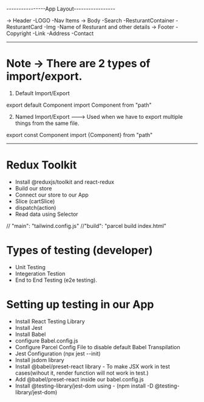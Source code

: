 

----------------App Layout-----------------

-> Header
        -LOGO
        -Nav Items
-> Body
        -Search
        -ResturantContainer
            -ResturantCard
                -Img
                -Name of Resturant and other details
-> Footer
        -Copyright
        -Link
        -Address
        -Contact

-----------------------------------------------


# Note -> There are 2 types of import/export.

1) Default Import/Export

export default Component
import Component from "path"


2) Named Import/Export  ---> Used when we have to export multiple things from the same file.

export const Component
import {Component} from "path"



------------------------------------------------

# Redux Toolkit

   - Install @reduxjs/toolkit and react-redux
   - Build our store
   - Connect our store to our App
   - Slice (cartSlice)
   - dispatch(action)
   - Read data using Selector
   

// "main": "tailwind.config.js"
//"build": "parcel build index.html"



# Types of testing (developer)
 - Unit Testing
 - Integeration Testion
 - End to End Testing (e2e testing).


# Setting up testing in our App
 - Install React Testing Library
 - Install Jest
 - Install Babel
 - configure Babel.config.js
 - Configure Parcel Config File to disable default Babel Transpilation
 - Jest Configuration (npx jest --init)
 - Install jsdom library
 - Install @babel/preset-react library - To make JSX work in test cases(wihout it, render function will not work in test.)
 - Add @babel/preset-react inside our babel.config.js
 - Install @testing-library/jest-dom using - (npm install -D @testing-library/jest-dom)